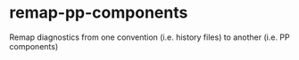 # remap-pp-components

Remap diagnostics from one convention (i.e. history files) to another (i.e. PP components)